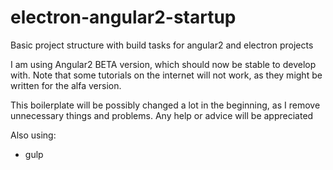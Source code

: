 # electron-angular2-startup
Basic project structure with build tasks for angular2 and electron projects

I am using Angular2 BETA version, which should now be stable to develop with. Note that some tutorials on the internet will
not work, as they might be written for the alfa version.

This boilerplate will be possibly changed a lot in the beginning, as I remove unnecessary things and problems.
Any help or advice will be appreciated

Also using:
* gulp
